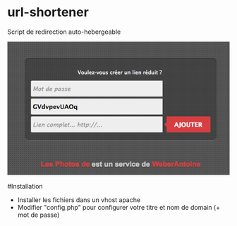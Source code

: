 # url-shortener
Script de redirection auto-hebergeable

![Preview](https://github.com/TwanoO67/url-shortener/raw/master/demo.png)

#Installation

* Installer les fichiers dans un vhost apache
* Modifier "config.php" pour configurer votre titre et nom de domain (+ mot de passe)
